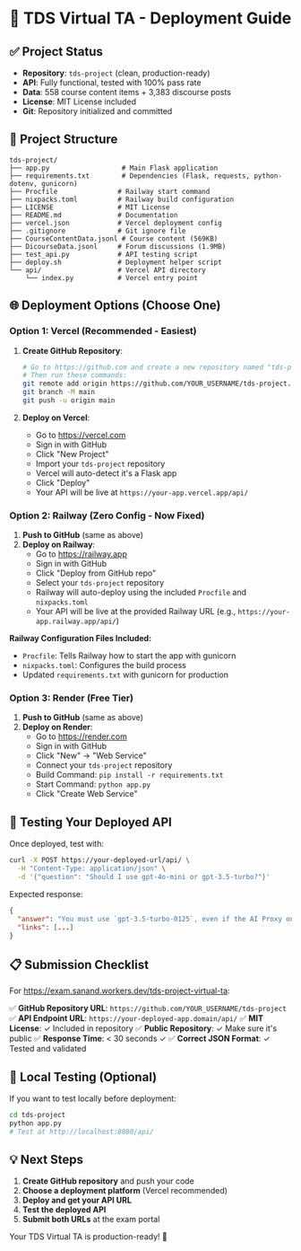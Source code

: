 # 🚀 TDS Virtual TA - Deployment Guide

## ✅ Project Status
- **Repository**: `tds-project` (clean, production-ready)
- **API**: Fully functional, tested with 100% pass rate
- **Data**: 558 course content items + 3,383 discourse posts
- **License**: MIT License included
- **Git**: Repository initialized and committed

## 📁 Project Structure
```
tds-project/
├── app.py                  # Main Flask application
├── requirements.txt        # Dependencies (Flask, requests, python-dotenv, gunicorn)
├── Procfile               # Railway start command
├── nixpacks.toml          # Railway build configuration
├── LICENSE                # MIT License
├── README.md              # Documentation
├── vercel.json            # Vercel deployment config
├── .gitignore             # Git ignore file
├── CourseContentData.jsonl # Course content (569KB)
├── DicourseData.jsonl     # Forum discussions (1.9MB)
├── test_api.py            # API testing script
├── deploy.sh              # Deployment helper script
└── api/                   # Vercel API directory
    └── index.py           # Vercel entry point
```

## 🌐 Deployment Options (Choose One)

### Option 1: Vercel (Recommended - Easiest)
1. **Create GitHub Repository**:
   ```bash
   # Go to https://github.com and create a new repository named "tds-project"
   # Then run these commands:
   git remote add origin https://github.com/YOUR_USERNAME/tds-project.git
   git branch -M main
   git push -u origin main
   ```

2. **Deploy on Vercel**:
   - Go to https://vercel.com
   - Sign in with GitHub
   - Click "New Project"
   - Import your `tds-project` repository
   - Vercel will auto-detect it's a Flask app
   - Click "Deploy"
   - Your API will be live at `https://your-app.vercel.app/api/`

### Option 2: Railway (Zero Config - Now Fixed)
1. **Push to GitHub** (same as above)
2. **Deploy on Railway**:
   - Go to https://railway.app
   - Sign in with GitHub
   - Click "Deploy from GitHub repo"
   - Select your `tds-project` repository
   - Railway will auto-deploy using the included `Procfile` and `nixpacks.toml`
   - Your API will be live at the provided Railway URL (e.g., `https://your-app.railway.app/api/`)

**Railway Configuration Files Included:**
- `Procfile`: Tells Railway how to start the app with gunicorn
- `nixpacks.toml`: Configures the build process
- Updated `requirements.txt` with gunicorn for production

### Option 3: Render (Free Tier)
1. **Push to GitHub** (same as above)
2. **Deploy on Render**:
   - Go to https://render.com
   - Sign in with GitHub
   - Click "New" → "Web Service"
   - Connect your `tds-project` repository
   - Build Command: `pip install -r requirements.txt`
   - Start Command: `python app.py`
   - Click "Create Web Service"

## 🧪 Testing Your Deployed API

Once deployed, test with:
```bash
curl -X POST https://your-deployed-url/api/ \
  -H "Content-Type: application/json" \
  -d '{"question": "Should I use gpt-4o-mini or gpt-3.5-turbo?"}'
```

Expected response:
```json
{
  "answer": "You must use `gpt-3.5-turbo-0125`, even if the AI Proxy only supports `gpt-4o-mini`. Use the OpenAI API directly for this question.",
  "links": [...]
}
```

## 📋 Submission Checklist

For https://exam.sanand.workers.dev/tds-project-virtual-ta:

✅ **GitHub Repository URL**: `https://github.com/YOUR_USERNAME/tds-project`
✅ **API Endpoint URL**: `https://your-deployed-app.domain/api/`
✅ **MIT License**: ✓ Included in repository
✅ **Public Repository**: ✓ Make sure it's public
✅ **Response Time**: < 30 seconds ✓
✅ **Correct JSON Format**: ✓ Tested and validated

## 🔧 Local Testing (Optional)

If you want to test locally before deployment:
```bash
cd tds-project
python app.py
# Test at http://localhost:8080/api/
```

## 💡 Next Steps

1. **Create GitHub repository** and push your code
2. **Choose a deployment platform** (Vercel recommended)
3. **Deploy and get your API URL**
4. **Test the deployed API**
5. **Submit both URLs** at the exam portal

Your TDS Virtual TA is production-ready! 🎉

